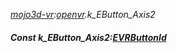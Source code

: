_[mojo3d-vr](../../modules/mojo3d-vr/mojo3d-vr-module.md):[openvr](openvr:).k\_EButton\_Axis2_
##### Const k\_EButton\_Axis2:[EVRButtonId](../../modules/mojo3d-vr/openvr-evrbuttonid.md)
